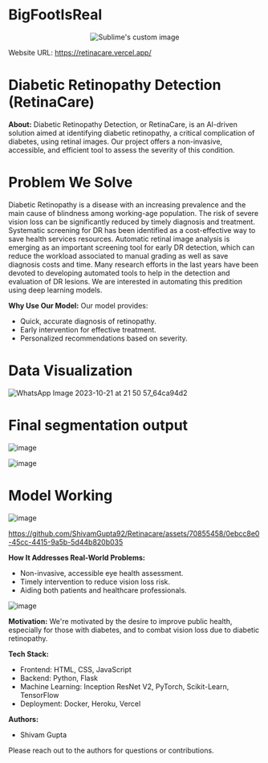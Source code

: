 # BigFootIsReal

<p align="center">
  <img src="https://github.com/ShivamGupta92/Retinacare/assets/70855458/87563d52-17f8-48bd-b13c-20440bc34a38?raw=true" alt="Sublime's custom image"/>
</p>

Website URL: https://retinacare.vercel.app/
# Diabetic Retinopathy Detection (RetinaCare)

**About:**
Diabetic Retinopathy Detection, or RetinaCare, is an AI-driven solution aimed at identifying diabetic retinopathy, a critical complication of diabetes, using retinal images. Our project offers a non-invasive, accessible, and efficient tool to assess the severity of this condition.


# Problem We Solve
Diabetic Retinopathy is a disease with an increasing prevalence and the main cause of blindness among working-age population. The risk of severe vision loss can be significantly reduced by timely diagnosis and treatment. Systematic screening for DR has been identified as a cost-effective way to save health services resources. Automatic retinal image analysis is emerging as an important screening tool for early DR detection, which can reduce the workload associated to manual grading as well as save diagnosis costs and time. Many research efforts in the last years have been devoted to developing automated tools to help in the detection and evaluation of DR lesions. We are interested in automating this predition using deep learning models.

**Why Use Our Model:**
Our model provides:
- Quick, accurate diagnosis of retinopathy.
- Early intervention for effective treatment.
- Personalized recommendations based on severity.

# Data Visualization
![WhatsApp Image 2023-10-21 at 21 50 57_64ca94d2](https://github.com/ShivamGupta92/Retinacare/assets/70855458/dfc81b4a-02fd-4d94-b0c5-986e1bea97d0)

# Final segmentation output
![image](https://github.com/ShivamGupta92/Retinacare/assets/70855458/269aec45-49d6-43d5-9e24-487e2555fd14)

![image](https://github.com/ShivamGupta92/Retinacare/assets/70855458/d9b2c22e-ad91-4557-939f-fe89a4298f16)

# Model Working
![image](https://github.com/ShivamGupta92/Retinacare/assets/70855458/66cc7fed-6059-49e0-94c1-d8dc805ccc4d)


https://github.com/ShivamGupta92/Retinacare/assets/70855458/0ebcc8e0-45cc-4415-9a5b-5d44b820b035

**How It Addresses Real-World Problems:**
- Non-invasive, accessible eye health assessment.
- Timely intervention to reduce vision loss risk.
- Aiding both patients and healthcare professionals.

![image](https://github.com/ShivamGupta92/Retinacare/assets/70855458/c100ec3d-aad9-4661-8f9d-a65ea6806fb1)


**Motivation:**
We're motivated by the desire to improve public health, especially for those with diabetes, and to combat vision loss due to diabetic retinopathy.

**Tech Stack:**
- Frontend: HTML, CSS, JavaScript
- Backend: Python, Flask
- Machine Learning: Inception ResNet V2, PyTorch, Scikit-Learn, TensorFlow
- Deployment: Docker, Heroku, Vercel

**Authors:**
- Shivam Gupta

Please reach out to the authors for questions or contributions.
